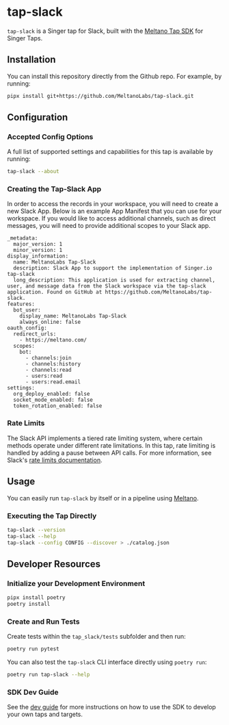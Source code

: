 # tap-slack

`tap-slack` is a Singer tap for Slack, built with the [Meltano Tap SDK](https://sdk.meltano.com) for Singer Taps.

## Installation

You can install this repository directly from the Github repo. For example, by running:

```bash
pipx install git+https://github.com/MeltanoLabs/tap-slack.git
```

## Configuration

### Accepted Config Options

A full list of supported settings and capabilities for this
tap is available by running:

```bash
tap-slack --about
```

### Creating the Tap-Slack App

In order to access the records in your workspace, you will need to create a new Slack App.
Below is an example App Manifest that you can use for your workspace. If you would like to
access additional channels, such as direct messages, you will need to provide additional scopes
to your Slack app.

```
_metadata:
  major_version: 1
  minor_version: 1
display_information:
  name: MeltanoLabs Tap-Slack
  description: Slack App to support the implementation of Singer.io tap-slack
  long_description: This application is used for extracting channel, user, and message data from the Slack workspace via the tap-slack application. Found on GitHub at https://github.com/MeltanoLabs/tap-slack.
features:
  bot_user:
    display_name: MeltanoLabs Tap-Slack
    always_online: false
oauth_config:
  redirect_urls:
    - https://meltano.com/
  scopes:
    bot:
      - channels:join
      - channels:history
      - channels:read
      - users:read
      - users:read.email
settings:
  org_deploy_enabled: false
  socket_mode_enabled: false
  token_rotation_enabled: false
```

### Rate Limits

The Slack API implements a tiered rate limiting system, where certain methods operate under
different rate limitations. In this tap, rate limiting is handled by adding a pause
between API calls. For more information, see Slack's [rate limits documentation](https://api.slack.com/docs/rate-limits).

## Usage

You can easily run `tap-slack` by itself or in a pipeline using [Meltano](https://meltano.com/).

### Executing the Tap Directly

```bash
tap-slack --version
tap-slack --help
tap-slack --config CONFIG --discover > ./catalog.json
```

## Developer Resources

### Initialize your Development Environment

```bash
pipx install poetry
poetry install
```

### Create and Run Tests

Create tests within the `tap_slack/tests` subfolder and
  then run:

```bash
poetry run pytest
```

You can also test the `tap-slack` CLI interface directly using `poetry run`:

```bash
poetry run tap-slack --help
```

### SDK Dev Guide

See the [dev guide](https://sdk.meltano.com/en/latest/dev_guide.html) for more instructions on how to use the SDK to 
develop your own taps and targets.
